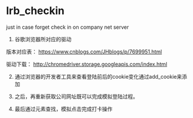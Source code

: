 # lrb_checkin

just in case forget check in on company net server 

1. 谷歌浏览器所对应的驱动

版本对应表： https://www.cnblogs.com/JHblogs/p/7699951.html

驱动下载： http://chromedriver.storage.googleapis.com/index.html

2. 通过浏览器的开发者工具来查看登陆前后的cookie变化通过add_cookie来添加

3. 之后，再重新获取公司网址既可以完成模拟登陆过程。

4. 最后通过元素查找，模拟点击完成打卡操作
